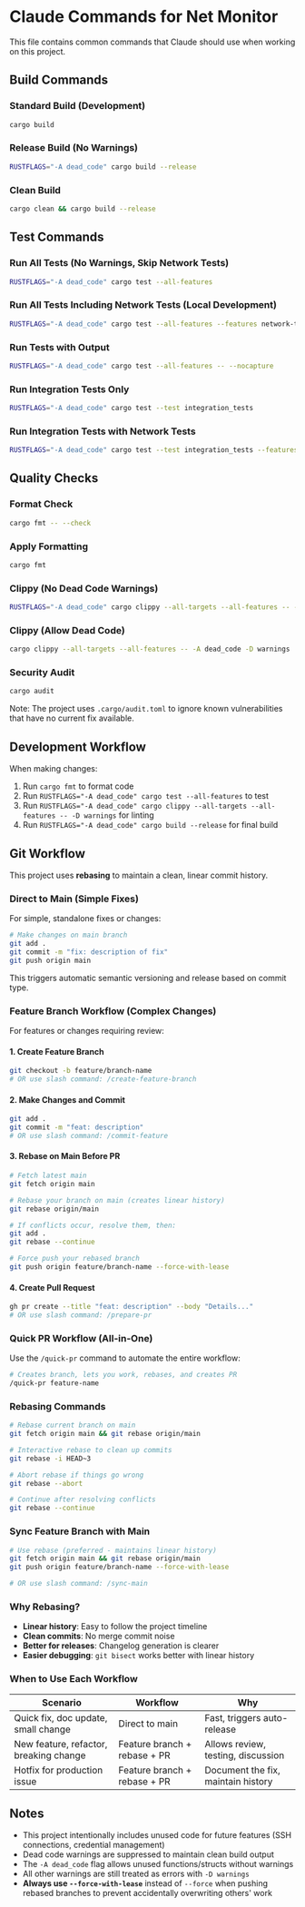 # Claude Commands for Net Monitor

This file contains common commands that Claude should use when working on this project.

## Build Commands

### Standard Build (Development)
```bash
cargo build
```

### Release Build (No Warnings)
```bash
RUSTFLAGS="-A dead_code" cargo build --release
```

### Clean Build
```bash
cargo clean && cargo build --release
```

## Test Commands

### Run All Tests (No Warnings, Skip Network Tests)
```bash
RUSTFLAGS="-A dead_code" cargo test --all-features
```

### Run All Tests Including Network Tests (Local Development)
```bash
RUSTFLAGS="-A dead_code" cargo test --all-features --features network-tests
```

### Run Tests with Output
```bash
RUSTFLAGS="-A dead_code" cargo test --all-features -- --nocapture
```

### Run Integration Tests Only
```bash
RUSTFLAGS="-A dead_code" cargo test --test integration_tests
```

### Run Integration Tests with Network Tests
```bash
RUSTFLAGS="-A dead_code" cargo test --test integration_tests --features network-tests
```

## Quality Checks

### Format Check
```bash
cargo fmt -- --check
```

### Apply Formatting
```bash
cargo fmt
```

### Clippy (No Dead Code Warnings)
```bash
RUSTFLAGS="-A dead_code" cargo clippy --all-targets --all-features -- -D warnings
```

### Clippy (Allow Dead Code)
```bash
cargo clippy --all-targets --all-features -- -A dead_code -D warnings
```

### Security Audit
```bash
cargo audit
```

Note: The project uses `.cargo/audit.toml` to ignore known vulnerabilities that have no current fix available.

## Development Workflow

When making changes:
1. Run `cargo fmt` to format code
2. Run `RUSTFLAGS="-A dead_code" cargo test --all-features` to test
3. Run `RUSTFLAGS="-A dead_code" cargo clippy --all-targets --all-features -- -D warnings` for linting
4. Run `RUSTFLAGS="-A dead_code" cargo build --release` for final build

## Git Workflow

This project uses **rebasing** to maintain a clean, linear commit history.

### Direct to Main (Simple Fixes)

For simple, standalone fixes or changes:

```bash
# Make changes on main branch
git add .
git commit -m "fix: description of fix"
git push origin main
```

This triggers automatic semantic versioning and release based on commit type.

### Feature Branch Workflow (Complex Changes)

For features or changes requiring review:

#### 1. Create Feature Branch
```bash
git checkout -b feature/branch-name
# OR use slash command: /create-feature-branch
```

#### 2. Make Changes and Commit
```bash
git add .
git commit -m "feat: description"
# OR use slash command: /commit-feature
```

#### 3. Rebase on Main Before PR
```bash
# Fetch latest main
git fetch origin main

# Rebase your branch on main (creates linear history)
git rebase origin/main

# If conflicts occur, resolve them, then:
git add .
git rebase --continue

# Force push your rebased branch
git push origin feature/branch-name --force-with-lease
```

#### 4. Create Pull Request
```bash
gh pr create --title "feat: description" --body "Details..."
# OR use slash command: /prepare-pr
```

### Quick PR Workflow (All-in-One)

Use the `/quick-pr` command to automate the entire workflow:

```bash
# Creates branch, lets you work, rebases, and creates PR
/quick-pr feature-name
```

### Rebasing Commands

```bash
# Rebase current branch on main
git fetch origin main && git rebase origin/main

# Interactive rebase to clean up commits
git rebase -i HEAD~3

# Abort rebase if things go wrong
git rebase --abort

# Continue after resolving conflicts
git rebase --continue
```

### Sync Feature Branch with Main

```bash
# Use rebase (preferred - maintains linear history)
git fetch origin main && git rebase origin/main
git push origin feature/branch-name --force-with-lease

# OR use slash command: /sync-main
```

### Why Rebasing?

- **Linear history**: Easy to follow the project timeline
- **Clean commits**: No merge commit noise
- **Better for releases**: Changelog generation is clearer
- **Easier debugging**: `git bisect` works better with linear history

### When to Use Each Workflow

| Scenario | Workflow | Why |
|----------|----------|-----|
| Quick fix, doc update, small change | Direct to main | Fast, triggers auto-release |
| New feature, refactor, breaking change | Feature branch + rebase + PR | Allows review, testing, discussion |
| Hotfix for production issue | Feature branch + rebase + PR | Document the fix, maintain history |

## Notes

- This project intentionally includes unused code for future features (SSH connections, credential management)
- Dead code warnings are suppressed to maintain clean build output
- The `-A dead_code` flag allows unused functions/structs without warnings
- All other warnings are still treated as errors with `-D warnings`
- **Always use `--force-with-lease`** instead of `--force` when pushing rebased branches to prevent accidentally overwriting others' work